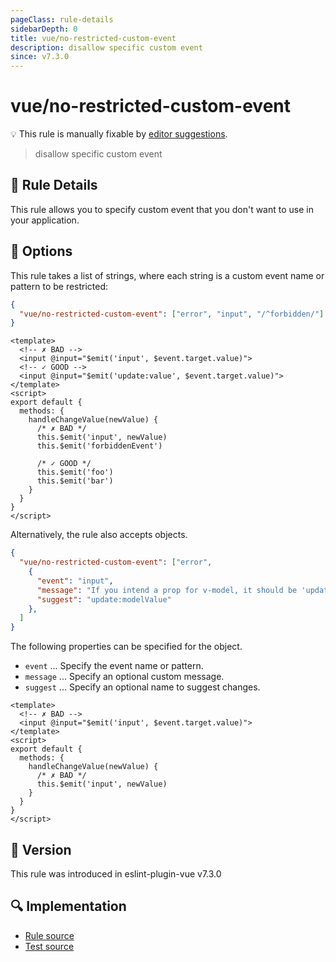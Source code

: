 ```yaml
---
pageClass: rule-details
sidebarDepth: 0
title: vue/no-restricted-custom-event
description: disallow specific custom event
since: v7.3.0
---
```

# vue/no-restricted-custom-event

💡 This rule is manually fixable by [editor suggestions](https://eslint.org/docs/developer-guide/working-with-rules#providing-suggestions).

<!-- end auto-generated rule header -->

> disallow specific custom event

## :book: Rule Details

This rule allows you to specify custom event that you don't want to use in your application.

## :wrench: Options

This rule takes a list of strings, where each string is a custom event name or pattern to be restricted:

```json
{
  "vue/no-restricted-custom-event": ["error", "input", "/^forbidden/"]
}
```

<eslint-code-block :rules="{'vue/no-restricted-custom-event': ['error', 'input', '/^forbidden/']}">

```vue
<template>
  <!-- ✗ BAD -->
  <input @input="$emit('input', $event.target.value)">
  <!-- ✓ GOOD -->
  <input @input="$emit('update:value', $event.target.value)">
</template>
<script>
export default {
  methods: {
    handleChangeValue(newValue) {
      /* ✗ BAD */
      this.$emit('input', newValue)
      this.$emit('forbiddenEvent')

      /* ✓ GOOD */
      this.$emit('foo')
      this.$emit('bar')
    }
  }
}
</script>
```

</eslint-code-block>

Alternatively, the rule also accepts objects.

```json
{
  "vue/no-restricted-custom-event": ["error",
    {
      "event": "input",
      "message": "If you intend a prop for v-model, it should be 'update:modelValue' in Vue 3.",
      "suggest": "update:modelValue"
    },
  ]
}
```

The following properties can be specified for the object.

- `event` ... Specify the event name or pattern.
- `message` ... Specify an optional custom message.
- `suggest` ... Specify an optional name to suggest changes.

<eslint-code-block :rules="{'vue/no-restricted-custom-event': ['error', { event: 'input', message: 'If you intend a prop for v-model, it should be \'update:modelValue\' in Vue 3.', suggest: 'update:modelValue'}]}">

```vue
<template>
  <!-- ✗ BAD -->
  <input @input="$emit('input', $event.target.value)">
</template>
<script>
export default {
  methods: {
    handleChangeValue(newValue) {
      /* ✗ BAD */
      this.$emit('input', newValue)
    }
  }
}
</script>
```

</eslint-code-block>

## :rocket: Version

This rule was introduced in eslint-plugin-vue v7.3.0

## :mag: Implementation

- [Rule source](https://github.com/vuejs/eslint-plugin-vue/blob/master/lib/rules/no-restricted-custom-event.js)
- [Test source](https://github.com/vuejs/eslint-plugin-vue/blob/master/tests/lib/rules/no-restricted-custom-event.js)
